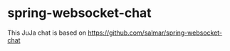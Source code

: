 spring-websocket-chat
=====================

This JuJa chat is based on https://github.com/salmar/spring-websocket-chat

